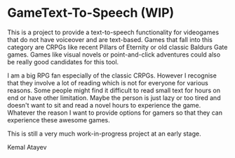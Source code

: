 # GameText-To-Speech (WIP)

This is a project to provide a text-to-speech functionality for videogames that do not have voiceover and are text-based. Games that fall into this category are CRPGs like recent Pillars of Eternity or old classic Baldurs Gate games. Games like visual novels or point-and-click adventures could also be really good candidates for this tool.


I am a big RPG fan especially of the classic CRPGs. However I recognise that they involve a lot of reading which is not for everyone for various reasons. Some people might find it difficult to read small text for hours on end or have other limitation. Maybe the person is just lazy or too tired and doesn't want to sit and read a novel hours to experience the game. Whatever the reason I want to provide options for gamers so that they can experience these awesome games.


This is still a very much work-in-progress project at an early stage.


Kemal Atayev